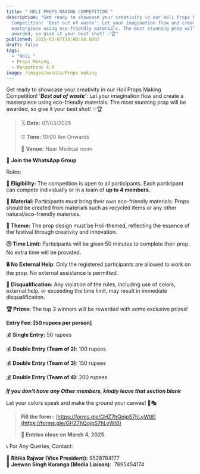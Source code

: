 ```yaml
---
title: " HOLI PROPS MAKING COMPETITION "
description: "Get ready to showcase your creativity in our Holi Props Making
  Competition! 'Best out of waste': Let your imagination flow and create a
  masterpiece using eco-friendly materials. The most stunning prop will be
  awarded, so give it your best shot! ✨🏆"
published: 2025-03-07T10:00:00.000Z
draft: false
tags:
  - "Holi "
  - Props Making
  - Ranguthsav 4.0
image: /images/events/Props making
---
```

Get ready to showcase your creativity in our Holi Props Making Competition! '**_Best out of waste'_**: Let your imagination flow and create a masterpiece using eco-friendly materials. The most stunning prop will be awarded, so give it your best shot! ✨🏆

> 🗓 **Date:** 07/03/2025
> 
> ⏰ **Time:** 10:00 Am Onwards
> 
> 🏢 **Venue:** Near Medical room 

📲 **Join the WhatsApp Group**

Rules:

**🏅 Eligibility:** The competition is open to all participants. Each participant can compete individually or in a team of **up to 4 members.**

**💼 Material:** Participants must bring their own eco-friendly materials. Props should be created from materials such as recycled items or any other natural/eco-friendly materials.

**🌟 Theme:** The prop design must be Holi-themed, reflecting the essence of the festival through creativity and innovation.

**🕒 Time Limit:** Participants will be given 50 minutes to complete their prop. No extra time will be provided.

**🔒 No External Help**: Only the registered participants are allowed to work on the prop. No external assistance is permitted.

**🚫 Disqualification:** Any violation of the rules, including use of colors, external help, or exceeding the time limit, may result in immediate disqualification.

**🏆 Prizes:** The top 3 winners will be rewarded with some exclusive prizes!

**Entry Fee: \[50 rupees per person\]**

💰 **Single Entry:** 50 rupees

💰 **Double Entry (Team of 2)**: 100 rupees

💰 **Double Entry (Team of 3)**: 150 rupees

💰 **Double Entry (Team of 4)**: 200 rupees

**_If you don't have any Other members, kindly leave that section blank_**

Let your colors speak and make the ground your canvas! 🌿🎭

> **Fill the form :** [https://forms.gle/GHZ7hQojpS7hLyWt8](https://forms.gle/GHZ7hQojpS7hLyWt8)
> 
> **🛑 Entries close on March 4, 2025.**

📞 For Any Queries, Contact:

📌 **Ritika Rajwar (Vice President):** 9528784177  
📌 **Jeewan Singh Koranga (Media Liaison)**:  7895454174